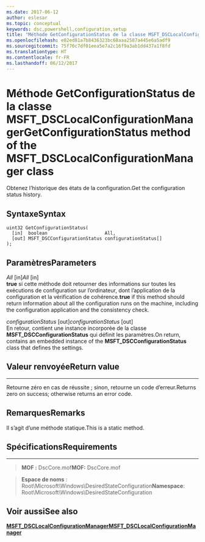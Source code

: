 ```yaml
---
ms.date: 2017-06-12
author: eslesar
ms.topic: conceptual
keywords: dsc,powershell,configuration,setup
title: "Méthode GetConfigurationStatus de la classe MSFT_DSCLocalConfigurationManager"
ms.openlocfilehash: e02ed81a7b8436323bc68aaa2587a445e6a5adf9
ms.sourcegitcommit: 75f70c7df01eea5e7a2c16f9a3ab1dd437a1f8fd
ms.translationtype: HT
ms.contentlocale: fr-FR
ms.lasthandoff: 06/12/2017
---
```

# <a name="getconfigurationstatus-method-of-the-msftdsclocalconfigurationmanager-class"></a><span data-ttu-id="fb886-103">Méthode GetConfigurationStatus de la classe MSFT_DSCLocalConfigurationManager</span><span class="sxs-lookup"><span data-stu-id="fb886-103">GetConfigurationStatus method of the MSFT_DSCLocalConfigurationManager class</span></span>

<span data-ttu-id="fb886-104">Obtenez l’historique des états de la configuration.</span><span class="sxs-lookup"><span data-stu-id="fb886-104">Get the configuration status history.</span></span>

<a name="syntax"></a><span data-ttu-id="fb886-105">Syntaxe</span><span class="sxs-lookup"><span data-stu-id="fb886-105">Syntax</span></span>
------

```mof
uint32 GetConfigurationStatus(
  [in]  boolean                     All,
  [out] MSFT_DSCConfigurationStatus configurationStatus[]
);
```

<a name="parameters"></a><span data-ttu-id="fb886-106">Paramètres</span><span class="sxs-lookup"><span data-stu-id="fb886-106">Parameters</span></span>
----------

<span data-ttu-id="fb886-107">*All* \[in\]</span><span class="sxs-lookup"><span data-stu-id="fb886-107">*All* \[in\]</span></span>  
<span data-ttu-id="fb886-108">**true** si cette méthode doit retourner des informations sur toutes les exécutions de configuration sur l’ordinateur, dont l’application de la configuration et la vérification de cohérence.</span><span class="sxs-lookup"><span data-stu-id="fb886-108">**true** if this method should return information about all the configuration runs on the machine, including the configuration application and the consistency check.</span></span>

<span data-ttu-id="fb886-109">*configurationStatus* \[out\]</span><span class="sxs-lookup"><span data-stu-id="fb886-109">*configurationStatus* \[out\]</span></span>  
<span data-ttu-id="fb886-110">En retour, contient une instance incorporée de la classe **MSFT_DSCConfigurationStatus** qui définit les paramètres.</span><span class="sxs-lookup"><span data-stu-id="fb886-110">On return, contains an embedded instance of the **MSFT_DSCConfigurationStatus** class that defines the settings.</span></span>

## <a name="return-value"></a><span data-ttu-id="fb886-111">Valeur renvoyée</span><span class="sxs-lookup"><span data-stu-id="fb886-111">Return value</span></span>
------------

<span data-ttu-id="fb886-112">Retourne zéro en cas de réussite ; sinon, retourne un code d’erreur.</span><span class="sxs-lookup"><span data-stu-id="fb886-112">Returns zero on success; otherwise returns an error code.</span></span>

## <a name="remarks"></a><span data-ttu-id="fb886-113">Remarques</span><span class="sxs-lookup"><span data-stu-id="fb886-113">Remarks</span></span>

<span data-ttu-id="fb886-114">Il s’agit d’une méthode statique.</span><span class="sxs-lookup"><span data-stu-id="fb886-114">This is a static method.</span></span>

## <a name="requirements"></a><span data-ttu-id="fb886-115">Spécifications</span><span class="sxs-lookup"><span data-stu-id="fb886-115">Requirements</span></span>
------------
><span data-ttu-id="fb886-116">**MOF :** DscCore.mof</span><span class="sxs-lookup"><span data-stu-id="fb886-116">**MOF:** DscCore.mof</span></span>

><span data-ttu-id="fb886-117">**Espace de noms** : Root\Microsoft\Windows\DesiredStateConfiguration</span><span class="sxs-lookup"><span data-stu-id="fb886-117">**Namespace**: Root\Microsoft\Windows\DesiredStateConfiguration</span></span>


## <a name="see-also"></a><span data-ttu-id="fb886-118">Voir aussi</span><span class="sxs-lookup"><span data-stu-id="fb886-118">See also</span></span>


[<span data-ttu-id="fb886-119">**MSFT_DSCLocalConfigurationManager**</span><span class="sxs-lookup"><span data-stu-id="fb886-119">**MSFT_DSCLocalConfigurationManager**</span></span>](msft-dsclocalconfigurationmanager.md)


 

 



